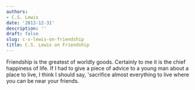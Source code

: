 ```yaml
---
authors:
- C.S. Lewis
date: '2013-12-31'
description: ''
draft: false
slug: c-s-lewis-on-friendship
title: C.S. Lewis on Friendship
---
```

Friendship is the greatest of worldly goods. Certainly to me it is the chief happiness of life. If I had to give a piece of advice to a young man about a place to live, I think I should say, 'sacrifice almost everything to live where you can be near your friends.




